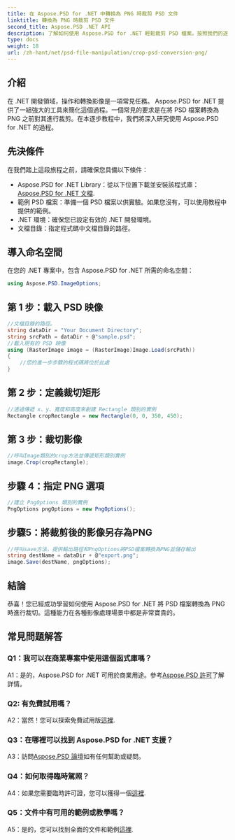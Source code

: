 ```yaml
---
title: 在 Aspose.PSD for .NET 中轉換為 PNG 時裁剪 PSD 文件
linktitle: 轉換為 PNG 時裁剪 PSD 文件
second_title: Aspose.PSD .NET API
description: 了解如何使用 Aspose.PSD for .NET 輕鬆裁剪 PSD 檔案。按照我們的逐步指南無縫轉換為 PNG。
type: docs
weight: 18
url: /zh-hant/net/psd-file-manipulation/crop-psd-conversion-png/
---
```

## 介紹
在 .NET 開發領域，操作和轉換影像是一項常見任務。 Aspose.PSD for .NET 提供了一組強大的工具來簡化這個過程。一個常見的要求是在將 PSD 檔案轉換為 PNG 之前對其進行裁剪。在本逐步教程中，我們將深入研究使用 Aspose.PSD for .NET 的過程。
## 先決條件
在我們踏上這段旅程之前，請確保您具備以下條件：
-  Aspose.PSD for .NET Library：從以下位置下載並安裝該程式庫：[Aspose.PSD for .NET 文檔](https://reference.aspose.com/psd/net/).
- 範例 PSD 檔案：準備一個 PSD 檔案以供實驗。如果您沒有，可以使用教程中提供的範例。
- .NET 環境：確保您已設定有效的 .NET 開發環境。
- 文檔目錄：指定程式碼中文檔目錄的路徑。
## 導入命名空間
在您的 .NET 專案中，包含 Aspose.PSD for .NET 所需的命名空間：
```csharp
using Aspose.PSD.ImageOptions;
```
## 第 1 步：載入 PSD 映像
```csharp
//文檔目錄的路徑。
string dataDir = "Your Document Directory";
string srcPath = dataDir + @"sample.psd";
//載入現有的 PSD 映像
using (RasterImage image = (RasterImage)Image.Load(srcPath))
{
    //您的進一步步驟的程式碼將位於此處
}
```
## 第 2 步：定義裁切矩形
```csharp
//透過傳遞 x、y、寬度和高度來創建 Rectangle 類別的實例
Rectangle cropRectangle = new Rectangle(0, 0, 350, 450);
```
## 第 3 步：裁切影像
```csharp
//呼叫Image類別的crop方法並傳遞矩形類別實例
image.Crop(cropRectangle);
```
## 步驟 4：指定 PNG 選項
```csharp
//建立 PngOptions 類別的實例
PngOptions pngOptions = new PngOptions();
```
## 步驟5：將裁剪後的影像另存為PNG
```csharp
//呼叫save方法，提供輸出路徑和PngOptions將PSD檔案轉換為PNG並儲存輸出
string destName = dataDir + @"export.png";
image.Save(destName, pngOptions);
```
## 結論

恭喜！您已經成功學習如何使用 Aspose.PSD for .NET 將 PSD 檔案轉換為 PNG 時進行裁切。這種能力在各種影像處理場景中都是非常寶貴的。

## 常見問題解答

### Q1：我可以在商業專案中使用這個函式庫嗎？

 A1：是的，Aspose.PSD for .NET 可用於商業用途。參考[Aspose.PSD 許可](https://purchase.aspose.com/buy)了解詳情。

### Q2: 有免費試用嗎？

A2：當然！您可以探索免費試用版[這裡](https://releases.aspose.com/).

### Q3：在哪裡可以找到 Aspose.PSD for .NET 支援？

 A3：訪問[Aspose.PSD 論壇](https://forum.aspose.com/c/psd/34)如有任何幫助或疑問。

### Q4：如何取得臨時駕照？

A4：如果您需要臨時許可證，您可以獲得一個[這裡](https://purchase.aspose.com/temporary-license/).

### Q5：文件中有可用的範例或教學嗎？

 A5：是的，您可以找到全面的文件和範例[這裡](https://reference.aspose.com/psd/net/).